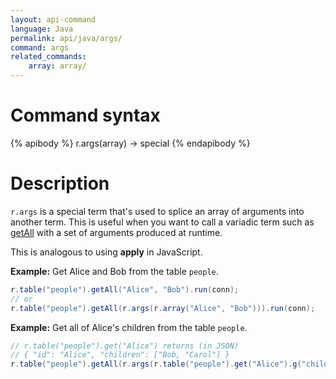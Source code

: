 ```yaml
---
layout: api-command
language: Java
permalink: api/java/args/
command: args
related_commands:
    array: array/
---
```


# Command syntax #

{% apibody %}
r.args(array) &rarr; special
{% endapibody %}

# Description #

`r.args` is a special term that's used to splice an array of arguments
into another term.  This is useful when you want to call a variadic
term such as [getAll](/api/java/get_all/) with a set of arguments produced at runtime.

This is analogous to using **apply** in JavaScript.

__Example:__ Get Alice and Bob from the table `people`.

```java
r.table("people").getAll("Alice", "Bob").run(conn);
// or
r.table("people").getAll(r.args(r.array("Alice", "Bob"))).run(conn);
```

__Example:__ Get all of Alice's children from the table `people`.

```java
// r.table("people").get("Alice") returns (in JSON)
// { "id": "Alice", "children": ["Bob, "Carol"] }
r.table("people").getAll(r.args(r.table("people").get("Alice").g("children"))).run(conn);
```
